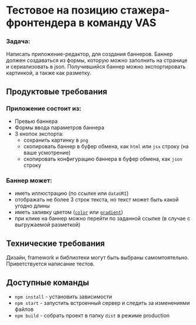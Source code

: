 # Тестовое на позицию стажера-фронтендера в команду VAS

### Задача: 
Написать приложение-редактор, для создания баннеров. Баннер должен создаваться из формы, которую можно заполнить на странице и сериализовать в json. Получившийся баннер можно экспортировать картинкой, а также как разметку.

## Продуктовые требования
### Приложение состоит из:
* Превью баннера
* Формы ввода параметров баннера
* 3 кнопок экспорта:
    * сохранить картинку в `png`
    * скопировать баннер в буфер обмена, как `html` или `jsx` строку (на ваше усмотрение)
    * скопировать конфигурацию баннера в буфер обмена, как `json` строку

### Баннер может:
* иметь иллюстрацию (по ссылке или `dataURI`)
* отображать не более 3 строк текста, но текст может быть какой угодно длины
* иметь заливку цветом ([`color`](https://developer.mozilla.org/ru/docs/Web/CSS/color_value) или [`gradient`](https://developer.mozilla.org/ru/docs/Web/CSS/gradient))
* при клике на баннер можно перейти по заданной ссылке (в случае с выгружаемой разметкой)

## Технические требования

Дизайн, framework и библиотеки могут быть выбраны самомтоятельно. Приветствуется написание тестов.

## Доступные команды

* `npm install` - установить зависимости
* `npm start` - запустить встроенный сервер и следить за изменениями файлов
* `npm build` - собрать проект в папку `dist` в режиме production
